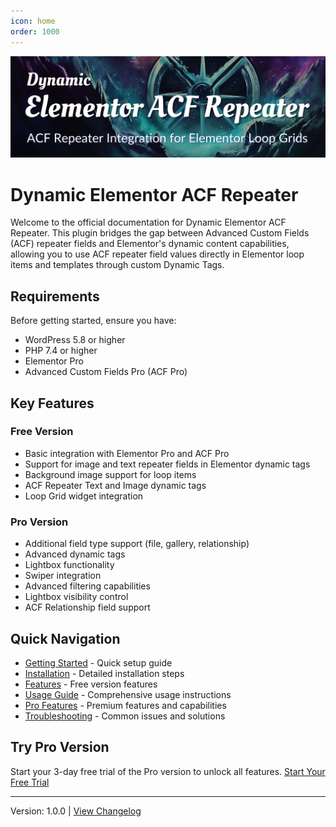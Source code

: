 ```yaml
---
icon: home
order: 1000
---
```


![](/images/home/banner-1544x500.png)

# Dynamic Elementor ACF Repeater

Welcome to the official documentation for Dynamic Elementor ACF Repeater. This plugin bridges the gap between Advanced Custom Fields (ACF) repeater fields and Elementor's dynamic content capabilities, allowing you to use ACF repeater field values directly in Elementor loop items and templates through custom Dynamic Tags.

## Requirements

Before getting started, ensure you have:
- WordPress 5.8 or higher
- PHP 7.4 or higher
- Elementor Pro
- Advanced Custom Fields Pro (ACF Pro)

## Key Features

### Free Version
- Basic integration with Elementor Pro and ACF Pro
- Support for image and text repeater fields in Elementor dynamic tags
- Background image support for loop items
- ACF Repeater Text and Image dynamic tags
- Loop Grid widget integration

### Pro Version
- Additional field type support (file, gallery, relationship)
- Advanced dynamic tags
- Lightbox functionality
- Swiper integration
- Advanced filtering capabilities
- Lightbox visibility control
- ACF Relationship field support

## Quick Navigation

- [Getting Started](/getting-started) - Quick setup guide
- [Installation](/installation) - Detailed installation steps
- [Features](/features) - Free version features
- [Usage Guide](/usage-guide) - Comprehensive usage instructions
- [Pro Features](/pro-features) - Premium features and capabilities
- [Troubleshooting](/troubleshooting) - Common issues and solutions

## Try Pro Version

Start your 3-day free trial of the Pro version to unlock all features. [Start Your Free Trial](https://checkout.freemius.com/mode/dialog/plugin/16334/plan/27245/?trial=paid)

---

Version: 1.0.0 | [View Changelog](/changelog) 